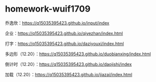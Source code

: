 # homework-wuif1709
乔逸欣：https://q15035395423.github.io/input/index

企业：https://q15035395423.github.io/qiyezhan/index.html

打字：https://q15035395423.github.io/daziyouxi/index.html

多边形（12.20）：https://q15035395423.github.io/duobianxing/index.html

倒计时（12.20）：https://q15035395423.github.io/daojishi/index

加载（12.20）：https://q15035395423.github.io/jiazai/index.html
